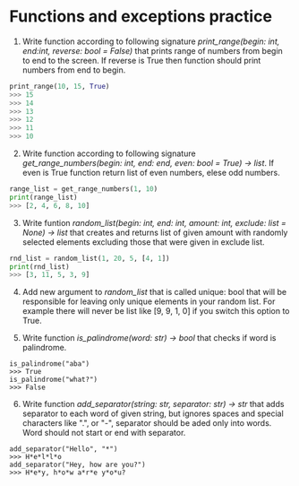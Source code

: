 # Functions and exceptions practice

1. Write function according to following signature _print_range(begin: int, end:int, reverse: bool = False)_ that prints range of numbers from begin to end to the screen. If reverse is True then function should print numbers from end to begin.

```python
print_range(10, 15, True)
>>> 15
>>> 14
>>> 13
>>> 12
>>> 11
>>> 10
```

2. Write function according to following signature _get_range_numbers(begin: int, end: end, even: bool = True) -> list_. 
If even is True function return list of even numbers, elese odd numbers.

```python
range_list = get_range_numbers(1, 10)
print(range_list)
>>> [2, 4, 6, 8, 10]
```

3. Write funtion _random_list(begin: int, end: int, amount: int, exclude: list = None) -> list_ that creates and returns list of given amount with randomly selected elements excluding those that were given in exclude list. 

```python
rnd_list = random_list(1, 20, 5, [4, 1])
print(rnd_list)
>>> [3, 11, 5, 3, 9]
```

4. Add new argument to _random_list_ that is called unique: bool that will be responsible for leaving only unique elements in your random list. For example there will never be list like [9, 9, 1, 0] if you switch this option to True. 

5. Write function _is_palindrome(word: str) -> bool_ that checks if word is palindrome.

```
is_palindrome("aba")
>>> True
is_palindrome("what?")
>>> False
```

6. Write function _add_separator(string: str, separator: str) -> str_ that adds separator to each word of given string, but ignores spaces and special characters like ".", or "-", separator should be aded only into words. Word should not start or end with separator.

```
add_separator("Hello", "*")
>>> H*e*l*l*o
add_separator("Hey, how are you?")
>>> H*e*y, h*o*w a*r*e y*o*u?
```
